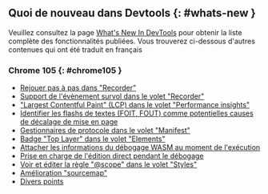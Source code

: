 <!-- ## What's New in DevTools {: #whats-new } -->
## Quoi de nouveau dans Devtools {: #whats-new }

<!-- A list of everything that has been covered in the [What's New In DevTools](/tags/new-in-devtools/) series. -->

Veuillez consultez la page <a href="/tags/new-in-devtools/" translate="no">What's New In DevTools</a> pour obtenir la liste complète des fonctionnalités publiées. Vous trouverez ci-dessous d'autres contenues qui ont été traduit en français


### Chrome 105 {: #chrome105 }

* [Rejouer pas à pas dans "Recorder"](/blog/new-in-devtools-105/#recorder)
* [Support de l'évènement survol dans le volet "Recorder"](/blog/new-in-devtools-105/#recorder-hover)
* ["Largest Contentful Paint" (LCP) dans le volet "Performance insights"](/blog/new-in-devtools-105/#lcp)
* [Identifier les flashs de textes (FOIT, FOUT) comme potentielles causes de décalage de mise en page](/blog/new-in-devtools-105/#foit-fout)
* [Gestionnaires de protocole dans le volet "Manifest"](/blog/new-in-devtools-105/#manifest)
* [Badge "Top Layer" dans le volet "Elements"](/blog/new-in-devtools-105/#top-layer)
* [Attacher les informations du débogage WASM au moment de l'exécution](/blog/new-in-devtools-105/#wasm)
* [Prise en charge de l'édition direct pendant le débogage](/blog/new-in-devtools-105/#live-edit)
* [Voir et éditer la règle "@scope" dans le volet "Styles"](/blog/new-in-devtools-105/#scope)
* [Amélioration "sourcemap"](/blog/new-in-devtools-105/#sourcemaps)
* [Divers points](/blog/new-in-devtools-105/#misc)
